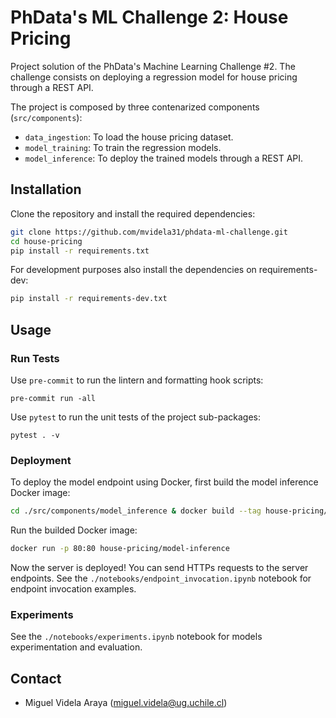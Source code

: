 # PhData's ML Challenge 2: House Pricing #

Project solution of the PhData's Machine Learning Challenge #2. The challenge consists on deploying a regression model for house pricing through a REST API.

The project is composed by three contenarized components (`src/components`):
* `data_ingestion`: To load the house pricing dataset.
* `model_training`: To train the regression models.
* `model_inference`: To deploy the trained models through a REST API.

## Installation ##

Clone the repository and install the required dependencies:
```bash
git clone https://github.com/mvidela31/phdata-ml-challenge.git
cd house-pricing
pip install -r requirements.txt
```

For development purposes also install the dependencies on requirements-dev:
```bash
pip install -r requirements-dev.txt
```

## Usage ##

### Run Tests ###

Use `pre-commit` to run the lintern and formatting hook scripts:
```
pre-commit run -all
```

Use `pytest` to run the unit tests of the project sub-packages:
```
pytest . -v
```

### Deployment ###

To deploy the model endpoint using Docker, first build the model inference Docker image:
```bash
cd ./src/components/model_inference & docker build --tag house-pricing/model-inference:latest .
```

Run the builded Docker image:
```bash
docker run -p 80:80 house-pricing/model-inference
```

Now the server is deployed! You can send HTTPs requests to the server endpoints. See the `./notebooks/endpoint_invocation.ipynb` notebook for endpoint invocation examples.


### Experiments ###

See the `./notebooks/experiments.ipynb` notebook for models experimentation and evaluation.

## Contact ##
* Miguel Videla Araya (miguel.videla@ug.uchile.cl)
